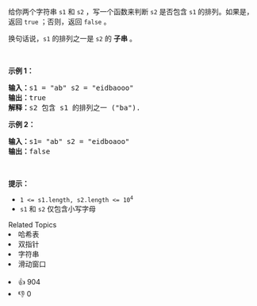<p>给你两个字符串&nbsp;<code>s1</code>&nbsp;和&nbsp;<code>s2</code> ，写一个函数来判断 <code>s2</code> 是否包含 <code>s1</code><strong>&nbsp;</strong>的排列。如果是，返回 <code>true</code> ；否则，返回 <code>false</code> 。</p>

<p>换句话说，<code>s1</code> 的排列之一是 <code>s2</code> 的 <strong>子串</strong> 。</p>

<p>&nbsp;</p>

<p><strong>示例 1：</strong></p>

<pre>
<strong>输入：</strong>s1 = "ab" s2 = "eidbaooo"
<strong>输出：</strong>true
<strong>解释：</strong>s2 包含 s1 的排列之一 ("ba").
</pre>

<p><strong>示例 2：</strong></p>

<pre>
<strong>输入：</strong>s1= "ab" s2 = "eidboaoo"
<strong>输出：</strong>false
</pre>

<p>&nbsp;</p>

<p><strong>提示：</strong></p>

<ul> 
 <li><code>1 &lt;= s1.length, s2.length &lt;= 10<sup>4</sup></code></li> 
 <li><code>s1</code> 和 <code>s2</code> 仅包含小写字母</li> 
</ul>

<div><div>Related Topics</div><div><li>哈希表</li><li>双指针</li><li>字符串</li><li>滑动窗口</li></div></div><br><div><li>👍 904</li><li>👎 0</li></div>